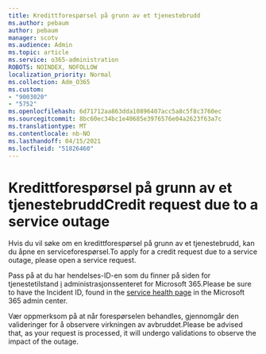 ```yaml
---
title: Kredittforespørsel på grunn av et tjenestebrudd
ms.author: pebaum
author: pebaum
manager: scotv
ms.audience: Admin
ms.topic: article
ms.service: o365-administration
ROBOTS: NOINDEX, NOFOLLOW
localization_priority: Normal
ms.collection: Adm_O365
ms.custom:
- "9003020"
- "5752"
ms.openlocfilehash: 6d71712aa863dda10896407acc5a8c5f8c3760ec
ms.sourcegitcommit: 8bc60ec34bc1e40685e3976576e04a2623f63a7c
ms.translationtype: MT
ms.contentlocale: nb-NO
ms.lasthandoff: 04/15/2021
ms.locfileid: "51826460"
---
```

# <a name="credit-request-due-to-a-service-outage"></a><span data-ttu-id="a0bdf-102">Kredittforespørsel på grunn av et tjenestebrudd</span><span class="sxs-lookup"><span data-stu-id="a0bdf-102">Credit request due to a service outage</span></span>

<span data-ttu-id="a0bdf-103">Hvis du vil søke om en kredittforespørsel på grunn av et tjenestebrudd, kan du åpne en serviceforespørsel.</span><span class="sxs-lookup"><span data-stu-id="a0bdf-103">To apply for a credit request due to a service outage, please open a service request.</span></span>

<span data-ttu-id="a0bdf-104">Pass på at du har hendelses-ID-en som du finner på siden for tjenestetilstand [i](https://docs.microsoft.com/office365/enterprise/view-service-health) administrasjonssenteret for Microsoft 365.</span><span class="sxs-lookup"><span data-stu-id="a0bdf-104">Please be sure to have the Incident ID, found in the [service health page](https://docs.microsoft.com/office365/enterprise/view-service-health) in the Microsoft 365 admin center.</span></span>

<span data-ttu-id="a0bdf-105">Vær oppmerksom på at når forespørselen behandles, gjennomgår den valideringer for å observere virkningen av avbruddet.</span><span class="sxs-lookup"><span data-stu-id="a0bdf-105">Please be advised that, as your request is processed, it will undergo validations to observe the impact of the outage.</span></span>
